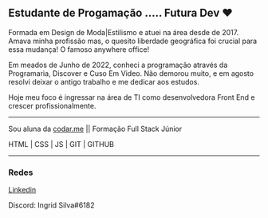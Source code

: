 ## Estudante de Progamação ..... Futura Dev ♥ ##

Formada em Design de Moda|Estilismo e atuei na área desde de 2017. Amava minha profissão mas, o quesito liberdade geográfica foi crucial para essa mudança! O famoso anywhere office! 

Em meados de Junho de 2022, conheci a programação através da Programaria, Discover e Cuso Em Video. Não demorou muito, e em agosto resolvi deixar o antigo trabalho e me dedicar aos estudos.

Hoje meu foco é ingressar na área de TI como desenvolvedora Front End e crescer profissionalmente.

---

Sou aluna da [codar.me](https://codar.me/) || Formação Full Stack Júnior

HTML  | CSS  |  JS  | GIT  | GITHUB

---

### Redes ###

[Linkedin](https://www.linkedin.com/in/ingrid-silva-cassiano-80618020a/)

Discord: Ingrid Silva#6182




